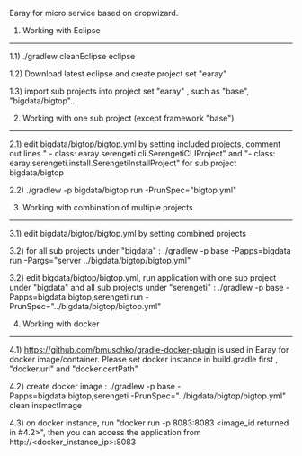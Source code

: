 Earay for micro service based on dropwizard.

1) Working with Eclipse
------------------------------------------------------

1.1) ./gradlew cleanEclipse eclipse

1.2) Download latest eclipse and create project set "earay"

1.3) import sub projects into project set "earay" , such as "base", "bigdata/bigtop"...

2) Working with one sub project (except framework "base")
------------------------------------------------------

2.1) edit bigdata/bigtop/bigtop.yml by setting included projects, comment out lines "  - class: earay.serengeti.cli.SerengetiCLIProject" and "- class: earay.serengeti.install.SerengetiInstallProject" for sub project bigdata/bigtop

2.2) ./gradlew -p bigdata/bigtop run -PrunSpec="bigtop.yml"

3) Working with combination of multiple projects
------------------------------------------------------

3.1) edit bigdata/bigtop/bigtop.yml by setting combined projects

3.2) for all sub projects under "bigdata" : ./gradlew -p base -Papps=bigdata run -Pargs="server ../bigdata/bigtop/bigtop.yml"

3.2) edit bigdata/bigtop/bigtop.yml, run application with one sub project under "bigdata" and all sub projects under "serengeti" : ./gradlew -p base -Papps=bigdata:bigtop,serengeti run -PrunSpec="../bigdata/bigtop/bigtop.yml"

4) Working with docker
------------------------------------------------------

4.1) https://github.com/bmuschko/gradle-docker-plugin is used in Earay for docker image/container. Please set docker instance in build.gradle first , "docker.url" and "docker.certPath"

4.2) create docker image : ./gradlew -p base -Papps=bigdata:bigtop,serengeti -PrunSpec="../bigdata/bigtop/bigtop.yml" clean inspectImage  

4.3) on docker instance, run "docker run -p 8083:8083 <image_id returned in #4.2>", then you can access the application from http://<docker_instance_ip>:8083
